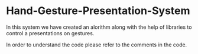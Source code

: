 # Hand-Gesture-Presentation-System

In this system we have created an alorithm along with the help of libraries to control a presentations on gestures.

In order to understand the code please refer to the comments in the code.
